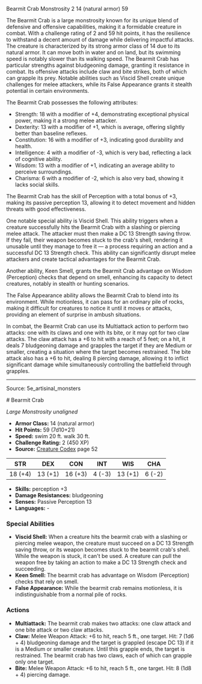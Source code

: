 <MonsterName/>Bearmit Crab</MonsterName>
<CreatureType/>Monstrosity</CreatureType>
<CR/>2</CR>
<AC/>14 (natural armor)</AC>
<HP/>59</HP>
<summary>The Bearmit Crab is a large monstrosity known for its unique blend of defensive and offensive capabilities, making it a formidable creature in combat. With a challenge rating of 2 and 59 hit points, it has the resilience to withstand a decent amount of damage while delivering impactful attacks. The creature is characterized by its strong armor class of 14 due to its natural armor. It can move both in water and on land, but its swimming speed is notably slower than its walking speed. The Bearmit Crab has particular strengths against bludgeoning damage, granting it resistance in combat. Its offensive attacks include claw and bite strikes, both of which can grapple its prey. Notable abilities such as Viscid Shell create unique challenges for melee attackers, while its False Appearance grants it stealth potential in certain environments.</summary>

<detail>

The Bearmit Crab possesses the following attributes: 
- Strength: 18 with a modifier of +4, demonstrating exceptional physical power, making it a strong melee attacker.
- Dexterity: 13 with a modifier of +1, which is average, offering slightly better than baseline reflexes.
- Constitution: 16 with a modifier of +3, indicating good durability and health.
- Intelligence: 4 with a modifier of -3, which is very bad, reflecting a lack of cognitive ability.
- Wisdom: 13 with a modifier of +1, indicating an average ability to perceive surroundings.
- Charisma: 6 with a modifier of -2, which is also very bad, showing it lacks social skills.

The Bearmit Crab has the skill of Perception with a total bonus of +3, making its passive perception 13, allowing it to detect movement and hidden threats with good effectiveness. 

One notable special ability is Viscid Shell. This ability triggers when a creature successfully hits the Bearmit Crab with a slashing or piercing melee attack. The attacker must then make a DC 13 Strength saving throw. If they fail, their weapon becomes stuck to the crab's shell, rendering it unusable until they manage to free it — a process requiring an action and a successful DC 13 Strength check. This ability can significantly disrupt melee attackers and create tactical advantages for the Bearmit Crab.

Another ability, Keen Smell, grants the Bearmit Crab advantage on Wisdom (Perception) checks that depend on smell, enhancing its capacity to detect creatures, notably in stealth or hunting scenarios.

The False Appearance ability allows the Bearmit Crab to blend into its environment. While motionless, it can pass for an ordinary pile of rocks, making it difficult for creatures to notice it until it moves or attacks, providing an element of surprise in ambush situations.

In combat, the Bearmit Crab can use its Multiattack action to perform two attacks: one with its claws and one with its bite, or it may opt for two claw attacks. The claw attack has a +6 to hit with a reach of 5 feet; on a hit, it deals 7 bludgeoning damage and grapples the target if they are Medium or smaller, creating a situation where the target becomes restrained. The bite attack also has a +6 to hit, dealing 8 piercing damage, allowing it to inflict significant damage while simultaneously controlling the battlefield through grapples.</detail>



---

Source: 5e_artisinal_monsters

<statblock>
# Bearmit Crab

*Large* *Monstrosity* *unaligned*

- **Armor Class:** 14 (natural armor)
- **Hit Points:** 59 (7d10+21)
- **Speed:** swim 20 ft. walk 30 ft.
- **Challenge Rating:** 2 (450 XP)
- **Source:** [Creature Codex](https://koboldpress.com/kpstore/product/creature-codex-for-5th-edition-dnd) page 52

| STR | DEX | CON | INT | WIS | CHA |
| --- | --- | --- | --- | --- | --- |
| 18 (+4) | 13 (+1) | 16 (+3) | 4 (-3) | 13 (+1) | 6 (-2) |

- **Skills:** perception +3
- **Damage Resistances:** bludgeoning
- **Senses:** Passive Perception 13
- **Languages:** -

### Special Abilities

- **Viscid Shell:** When a creature hits the bearmit crab with a slashing or piercing melee weapon, the creature must succeed on a DC 13 Strength saving throw, or its weapon becomes stuck to the bearmit crab's shell. While the weapon is stuck, it can't be used. A creature can pull the weapon free by taking an action to make a DC 13 Strength check and succeeding.
- **Keen Smell:** The bearmit crab has advantage on Wisdom (Perception) checks that rely on smell.
- **False Appearance:** While the bearmit crab remains motionless, it is indistinguishable from a normal pile of rocks.

### Actions

- **Multiattack:** The bearmit crab makes two attacks: one claw attack and one bite attack or two claw attacks.
- **Claw:** Melee Weapon Attack: +6 to hit, reach 5 ft., one target. Hit: 7 (1d6 + 4) bludgeoning damage and the target is grappled (escape DC 13) if it is a Medium or smaller creature. Until this grapple ends, the target is restrained. The bearmit crab has two claws, each of which can grapple only one target.
- **Bite:** Melee Weapon Attack: +6 to hit, reach 5 ft., one target. Hit: 8 (1d8 + 4) piercing damage.


</statblock>


